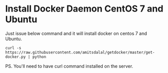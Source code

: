 # Install Docker Daemon CentOS 7 and Ubuntu

Just issue below command and it will install docker on centos 7 and Ubuntu. 





` curl -s https://raw.githubusercontent.com/amitsdalal/getdocker/master/get-docker.py | python
`








PS. You'll need to have curl command installed on the server.
